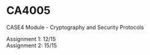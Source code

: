 # CA4005
CASE4 Module - Cryptography and Security Protocols

Assignment 1: 12/15  
Assignment 2: 15/15
